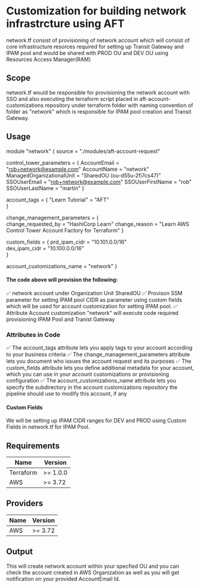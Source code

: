 # Customization for building network infrastrcture using AFT

network.tf consist of provisioning of network account which will consist of core infrastructure resorces required for setting up Transit Gateway and IPAM pool and would be shared with PROD OU and DEV OU using Resources Access Manager(RAM)

## Scope
network.tf would be responsible for provisioning the network account with SSO and also executing the terraform script placed in aft-account-customizations repository under terraform folder with naming convention of folder as "network" which is responsible for IPAM pool creation and Transit Gateway.

## Usage
module "network" { 
  source = "./modules/aft-account-request"

  control_tower_parameters = {
    AccountEmail              = "rob+network@example.com" 
    AccountName               = "network" 
    ManagedOrganizationalUnit = "SharedOU (ou-d55u-2fi7cs47)" 
    SSOUserEmail              = "rob+network@example.com" 
    SSOUserFirstName          = "rob" 
    SSOUserLastName           = "martin" 
  }

  account_tags = {
    "Learn Tutorial" = "AFT"      
  }

  change_management_parameters = {     
    change_requested_by = "HashiCorp Learn"
    change_reason       = "Learn AWS Control Tower Account Factory for Terraform"
  }

  custom_fields = { 
    prd_ipam_cidr = "10.101.0.0/16"  
    dev_ipam_cidr = "10.100.0.0/16"  
  }
  
  account_customizations_name = "network" 
}
#### The code above will provision the following:

✅ network account under Organization Unit SharedOU
✅ Provison SSM parameter for setting IPAM pool CIDR as parameter using custom fields which will be used for account customization for setting IPAM pool.
✅ Attribute Account customization "network" will execute code required provisioning IPAM Pool and Tranist Gateway

### Attributes in Code

✅ The account_tags attribute lets you apply tags to your account according to your business criteria
✅ The change_management_parameters attribute lets you document who issues the account request and its purposes
✅ The custom_fields attribute lets you define additional metadata for your account, which you can use in your account customizations or provisioning configuration
✅ The account_customizations_name attribute lets you specify the subdirectory in the account customizations repository the pipeline should use to modify this account, if any

#### Custom Fields

We will be setting up IPAM CIDR ranges for DEV and PROD using Custom Fields in network.tf for IPAM Pool.

## Requirements

| Name          | Version       | 
| ------------- | ------------- |
| Terraform     | >= 1.0.0      | 
| AWS           | >= 3.72       | 

## Providers

| Name          | Version       | 
| ------------- | ------------- | 
| AWS           | >= 3.72       |

## Output 

This will create network account within your specfied OU and you can check the account created in AWS Organization as well as you will get notification on your provided AccountEmail Id.










